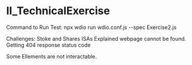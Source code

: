 # II_TechnicalExercise

Command to Run Test: npx wdio run wdio.conf.js --spec Exercise2.js

Challenges:
Stoke and Shares ISAs Explained webpage cannot be found. Getting 404 response status code

Some Ellements are not interactable.
